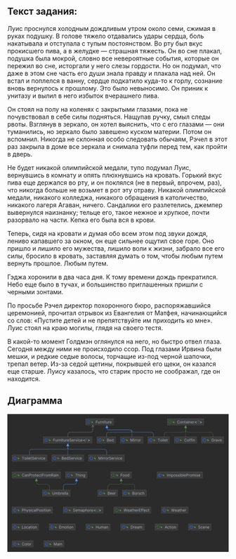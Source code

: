 ## Текст задания:

Луис проснулся холодным дождливым утром около семи, сжимая в
руках подушку. В голове тяжело отдавались удары сердца, боль накатывала и отступала с тупым постоянством. Во рту был
вкус прокисшего пива, а в желудке — страшная тяжесть. Он во сне плакал, подушка была мокрой, словно все невероятные
события, которые он пережил во сне, исторгали у него слезы гордости. Но он подумал, что даже в этом сне часть его души
знала правду и плакала над ней.
Он встал и поплелся в ванну, сердце подкатило куда-то к горлу, сознание вновь вернулось к прошлому. Это было невыносимо.
Он приник к унитазу и вылил в него избыток вчерашнего пива.

Он стоял на полу на коленях с закрытыми глазами, пока не почувствовал в себе силы подняться. Нащупав ручку, смыл следы
рвоты. Взглянув в зеркало, он хотел выяснить, что с его глазами — они туманились, но зеркало было завешено куском
материи. Потом он вспомнил. Никогда не склонная особо следовать обычаям, Рэчел в этот раз закрыла в доме все зеркала и
снимала туфли перед тем, как пройти в дверь.

Не будет никакой олимпийской медали, тупо подумал Луис, вернувшись в комнату и опять плюхнувшись на кровать. Горький
вкус пива еще держался во рту, и он поклялся (не в первый, впрочем, раз), что никогда больше не возьмет в рот эту
отраву. Никакой олимпийской медали, никакого колледжа, никакого обращения в католичество, никакого лагеря Агаван,
ничего. Сандалики его разлетелись, джемпер вывернулся наизнанку; тельце его, такое нежное и хрупкое, почти разорвало на
части. Кепка его была вся в крови.

Теперь, сидя на кровати и думая обо всем этом под звуки дождя, лениво капавшего за окном, он еще сильнее ощутил свое
горе. Оно пришло и лишило его мужества, лишило воли к жизни, забрало все его силы, бросило в кровать, заставляя думать о
том, чтобы любым путем вернуть прошлое. Любым путем.

Гэджа хоронили в два часа дня. К тому времени дождь прекратился. Небо еще было в тучах, и большинство приглашенных
пришли с черными зонтами.

По просьбе Рэчел директор похоронного бюро, распоряжавшийся церемонией, прочитал отрывок из Евангелия от Матфея,
начинающийся со слов: «Пустите детей и не препятствуйте им приходить ко мне». Луис стоял на краю могилы, глядя на своего
тестя.

В какой-то момент Голдмэн оглянулся на него, но быстро отвел глаза. Сегодня между ними не происходило ссор. Под глазами
Ирвина были мешки, и редкие седые волосы, торчащие из-под черной шапочки, трепал ветер. Из-за седой щетины, покрывшей
его щеки, он казался еще старше. Луису казалось, что старик просто не соображал, где он находится.

## Диаграмма

![](uml.png)
